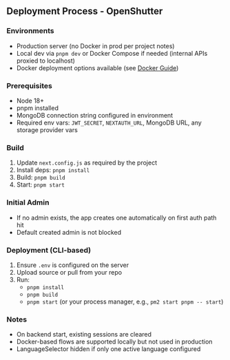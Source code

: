 ## Deployment Process - OpenShutter

### Environments
- Production server (no Docker in prod per project notes)
- Local dev via `pnpm dev` or Docker Compose if needed (internal APIs proxied to localhost)
- Docker deployment options available (see [Docker Guide](docker.md))

### Prerequisites
- Node 18+
- pnpm installed
- MongoDB connection string configured in environment
- Required env vars: `JWT_SECRET`, `NEXTAUTH_URL`, MongoDB URL, any storage provider vars

### Build
1. Update `next.config.js` as required by the project
2. Install deps: `pnpm install`
3. Build: `pnpm build`
4. Start: `pnpm start`

### Initial Admin
- If no admin exists, the app creates one automatically on first auth path hit
- Default created admin is not blocked

### Deployment (CLI-based)
1. Ensure `.env` is configured on the server
2. Upload source or pull from your repo
3. Run:
   - `pnpm install`
   - `pnpm build`
   - `pnpm start` (or your process manager, e.g., `pm2 start pnpm -- start`)

### Notes
- On backend start, existing sessions are cleared
- Docker-based flows are supported locally but not used in production
- LanguageSelector hidden if only one active language configured
